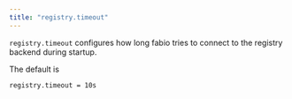 ```yaml
---
title: "registry.timeout"
---
```


`registry.timeout` configures how long fabio tries to connect to the registry
backend during startup.

The default is

	registry.timeout = 10s

